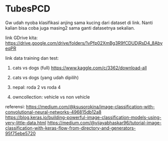# TubesPCD

Gw udah nyoba klasifikasi anjing sama kucing dari dataset di link. Nanti kalian bisa coba juga masing2 sama ganti datasetnya sekalian.

link GDrive kita: https://drive.google.com/drive/folders/1vPfp02XmBg3R9fCDUDjRsD4_8AbyeqPR

link data training dan test: 
1. cats vs dogs (full)
https://www.kaggle.com/c/3362/download-all

2. cats vs dogs (yang udah dipilih)

3. nepal: roda 2 vs roda 4

4. owncollection: vehicle vs non vehicle

referensi:
https://medium.com/@ksusorokina/image-classification-with-convolutional-neural-networks-496815db12a8
https://blog.keras.io/building-powerful-image-classification-models-using-very-little-data.html
https://medium.com/@vijayabhaskar96/tutorial-image-classification-with-keras-flow-from-directory-and-generators-95f75ebe5720
